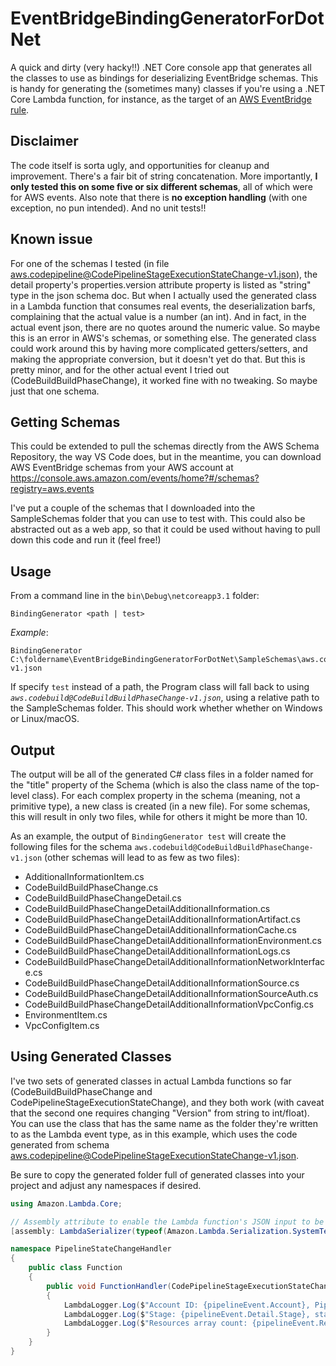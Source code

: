 # EventBridgeBindingGeneratorForDotNet

A quick and dirty (very hacky!!) .NET Core console app that generates all the classes to use as bindings for deserializing EventBridge schemas. This is handy for generating the (sometimes many) classes if you're using a .NET Core Lambda function, for instance, as the target of an [AWS EventBridge rule](https://aws.amazon.com/eventbridge/).

## Disclaimer

The code itself is sorta ugly, and opportunities for cleanup and improvement. There's a fair bit of string concatenation. More importantly, **I only tested this on some five or six different schemas**, all of which were for AWS events. Also note that there is **no exception handling** (with one exception, no pun intended). And no unit tests!!

## Known issue

For one of the schemas I tested (in file aws.codepipeline@CodePipelineStageExecutionStateChange-v1.json), the detail property's properties.version attribute property is listed as "string" type in the json schema doc. But when I actually used the generated class in a Lambda function that consumes real events, the deserialization barfs, complaining that the actual value is a number (an int).  And in fact, in the actual event json, there are no quotes around the numeric value. So maybe this is an error in AWS's schemas, or something else.  The generated class could work around this by having more complicated getters/setters, and making the appropriate conversion, but it doesn't yet do that. But this is pretty minor, and for the other actual event I tried out (CodeBuildBuildPhaseChange), it worked fine with no tweaking. So maybe just that one schema.

## Getting Schemas

This could be extended to pull the schemas directly from the AWS Schema Repository, the way VS Code does, but in the meantime, you can download AWS EventBridge schemas from your AWS account at https://console.aws.amazon.com/events/home?#/schemas?registry=aws.events

I've put a couple of the schemas that I downloaded into the SampleSchemas folder that you can use to test with. This could also be abstracted out as a web app, so that it could be used without having to pull down this code and run it (feel free!)

## Usage

From a command line in the `bin\Debug\netcoreapp3.1` folder:

    BindingGenerator <path | test>

*Example*:

    BindingGenerator C:\foldername\EventBridgeBindingGeneratorForDotNet\SampleSchemas\aws.codebuild@CodeBuildBuildPhaseChange-v1.json

If specify `test` instead of a path, the Program class will fall back to using *`aws.codebuild@CodeBuildBuildPhaseChange-v1.json`*, using a relative path to the SampleSchemas folder. This should work whether whether on Windows or Linux/macOS.

## Output

The output will be all of the generated C# class files in a folder named for the "title" property of the Schema (which is also the class name of the top-level class).  For each complex property in the schema (meaning, not a primitive type), a new class is created (in a new file). For some schemas, this will result in only two files, while for others it might be more than 10.  

As an example, the output of `BindingGenerator test` will create the following files for the schema `aws.codebuild@CodeBuildBuildPhaseChange-v1.json` (other schemas will lead to as few as two files):

 * AdditionalInformationItem.cs
 * CodeBuildBuildPhaseChange.cs
 * CodeBuildBuildPhaseChangeDetail.cs
 * CodeBuildBuildPhaseChangeDetailAdditionalInformation.cs
 * CodeBuildBuildPhaseChangeDetailAdditionalInformationArtifact.cs
 * CodeBuildBuildPhaseChangeDetailAdditionalInformationCache.cs
 * CodeBuildBuildPhaseChangeDetailAdditionalInformationEnvironment.cs
 * CodeBuildBuildPhaseChangeDetailAdditionalInformationLogs.cs
 * CodeBuildBuildPhaseChangeDetailAdditionalInformationNetworkInterface.cs
 * CodeBuildBuildPhaseChangeDetailAdditionalInformationSource.cs
 * CodeBuildBuildPhaseChangeDetailAdditionalInformationSourceAuth.cs
 * CodeBuildBuildPhaseChangeDetailAdditionalInformationVpcConfig.cs
 * EnvironmentItem.cs
 * VpcConfigItem.cs

## Using Generated Classes

I've two sets of generated classes in actual Lambda functions so far (CodeBuildBuildPhaseChange and CodePipelineStageExecutionStateChange), and they both work (with caveat that the second one requires changing "Version" from string to int/float). You can use the class that has the same name as the folder they're written to as the Lambda event type, as in this example, which uses the code generated from schema aws.codepipeline@CodePipelineStageExecutionStateChange-v1.json.

Be sure to copy the generated folder full of generated classes into your project and adjust any namespaces if desired.

```c#
using Amazon.Lambda.Core;

// Assembly attribute to enable the Lambda function's JSON input to be converted into a .NET class.
[assembly: LambdaSerializer(typeof(Amazon.Lambda.Serialization.SystemTextJson.DefaultLambdaJsonSerializer))]

namespace PipelineStateChangeHandler
{
    public class Function
    {
        public void FunctionHandler(CodePipelineStageExecutionStateChange pipelineEvent, ILambdaContext context)
        {
            LambdaLogger.Log($"Account ID: {pipelineEvent.Account}, Pipeline: {pipelineEvent.Detail.Pipeline}");
            LambdaLogger.Log($"Stage: {pipelineEvent.Detail.Stage}, state: {pipelineEvent.Detail.State}");
            LambdaLogger.Log($"Resources array count: {pipelineEvent.Resources.Length}");
        }
    }
}
```
